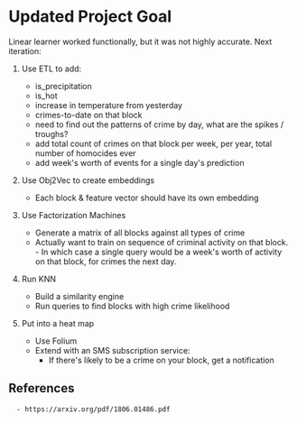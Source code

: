 # Updated Project Goal

Linear learner worked functionally, but it was not highly accurate. Next iteration:

1. Use ETL to add:
      - is_precipitation 
      - is_hot
      - increase in temperature from yesterday
      - crimes-to-date on that block 
      - need to find out the patterns of crime by day, what are the spikes / troughs?
      - add total count of crimes on that block per week, per year, total number of homocides ever
      - add week's worth of events for a single day's prediction

2. Use Obj2Vec to create embeddings
      - Each block & feature vector should have its own embedding

3. Use Factorization Machines
      - Generate a matrix of all blocks against all types of crime
      - Actually want to train on sequence of criminal activity on that block. 
            - In which case a single query would be a week's worth of activity on that block, for crimes the next day. 

4. Run KNN
      - Build a similarity engine 
      - Run queries to find blocks with high crime likelihood

5. Put into a heat map 
      - Use Folium
      - Extend with an SMS subscription service:
        - If there's likely to be a crime on your block, get a notification

## References
      - https://arxiv.org/pdf/1806.01486.pdf 
